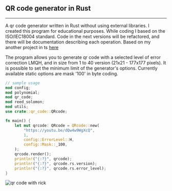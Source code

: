 ## QR code generator in Rust

---

A qr code generator written in Rust without using external libraries.
I created this program for educational purposes. While coding I based on the ISO/IEC18004 standard.
Code in the next versions will be refactored, and there will be documentation describing each operation.
Based on my another project in ts [here](https:github.com/cnuebred/qrcode.ts)

The program allows you to generate qr code with a selected level of error correction LMQH, and in size from 1 to 40 version (21x21 - 177x177 pixels).
It is possible to set the minimum limit of the generator's options.
Currently available static options are mask '100' in byte coding.

```rs
// sample usage
mod config;
mod polynomial;
mod qr_code;
mod reed_solomon;
mod utils;
use crate::qr_code::QRcode;

fn main() {
    let mut qrcode: QRcode = QRcode::new(
        "https://youtu.be/dQw4w9WgXcQ",
        1,
        config::ErrorLevel::H,
        config::Mask::_100,
    );
    qrcode.render();
    println!("{:?}", qrcode);
    println!("{:?}", qrcode.rs.version);
    println!("{:?}", qrcode.rs.error_level);
}

```

![qr code with rick](https://i.imgur.com/6Ajt4B9.png)
